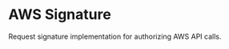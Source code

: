 # AWS Signature

Request signature implementation for authorizing AWS API calls.

<!--
## Installation

The package is available on [Hex](https://hex.pm/packages/aws_signature).
To install, just add it to your dependencies in `mix.exs`:

```elixir
defp deps() do
  [
    {:aws_signature, "~> 0.1.0"}
  ]
end
```

or `rebar.config`:

```erlang
{deps, [{aws_signature, "~> 0.1.0"}]}.
```
-->
